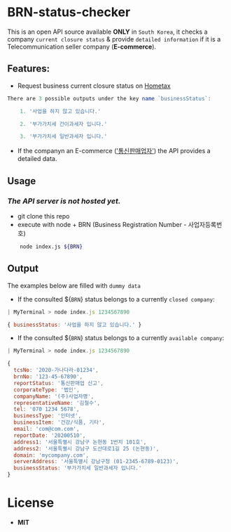 # BRN-status-checker
This is an open API source available **ONLY** in `South Korea`, it checks a company `current closure status` & provide `detailed information` if it is a Telecommunication seller company (**E-commerce**).

## Features:
* Request business current closure status on [Hometax](https://teht.hometax.go.kr/websquare/websquare.html?w2xPath=/ui/ab/a/a/UTEABAAA13.xml)
```javascript
There are 3 possible outputs under the key name `businessStatus`:

    1. '사업을 하지 않고 있습니다.'

    2. '부가가치세 간이과세자 입니다.'

    3. '부가가치세 일반과세자 입니다.'
```
* If the companyn an E-commerce (['통신판매업자'](http://www.ftc.go.kr/www/bizCommList.do?key=232)) the API provides a detailed data.


## Usage
### ***The API server is not hosted yet.***
- git clone this repo
- execute with node + BRN (Business Registration Number - 사업자등록번호)
```bash
    node index.js ${BRN}
```

## Output
The examples below are filled with `dummy data`

- If the consulted ${`BRN`} status belongs to a currently `closed company`:
```javascript
| MyTerminal > node index.js 1234567890

{ businessStatus: '사업을 하지 않고 있습니다.' }
```

- If the consulted ${`BRN`} status belongs to a currently `available company`:
```javascript
| MyTerminal > node index.js 1234567890

{
  tcsNo: '2020-가나다라-01234',
  brnNo: '123-45-67890',
  reportStatus: '통신판매업 신고',
  corporateType: '법인',
  companyName: '(주)사업자명',
  representativeName: '김철수',
  tel: '070 1234 5678',
  businessType: '인터넷',
  businessItem: '건강/식품, 기타',
  email: 'com@com.com',
  reportDate: '20200510',
  address1: '서울특별시 강남구 논현동 1번지 101호',
  address2: '서울특별시 강남구 도산대로1길 25 (논현동)',
  domain: 'mycompany.com',
  serverAddress: '서울특별시 강남구청 (01-2345-6789-0123)',
  businessStatus: '부가가치세 일반과세자 입니다.'
}
```

# License
* **MIT**

